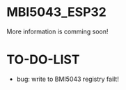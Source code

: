 # MBI5043_ESP32
 
 More information is comming soon!

# TO-DO-LIST

* bug: write to BMI5043 registry failt!
